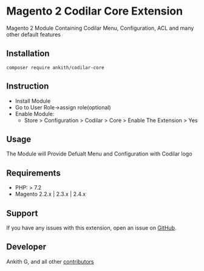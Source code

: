 # Magento 2 Codilar Core Extension

Magento 2 Module Containing Codilar Menu, Configuration, ACL and many other default features
  
## Installation

```
composer require ankith/codilar-core
```

## Instruction

- Install Module
- Go to User Role->assign role(optional)
- Enable Module:
    - Store > Configuration > Codilar > Core > Enable The Extension > Yes


## Usage

The Module will Provide Defualt Menu and Configuration with Codilar logo

## Requirements

- PHP: > 7.2
- Magento 2.2.x | 2.3.x | 2.4.x

Support
-------
If you have any issues with this extension, open an issue on [GitHub](https://github.com/ankithg03/codilar-core/issues).

Developer
---------
Ankith G, and all other [contributors](https://github.com/ankithg03/codilar-core/contributors)
